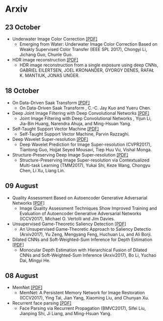 # Arxiv

## 23 October
* Underwater Image Color Correction [[PDF]](https://arxiv.org/pdf/1710.07084.pdf)
  *  Emerging from Water: Underwater Image Color Correction Based on Weakly Supervised Color Transfer (IEEE SPL 2017), Chongyi Li, Jichang Guo, Chunle Guo.
* HDR image reconstruction  [[PDF]](https://arxiv.org/pdf/1710.07480.pdf)
  *  HDR image reconstruction from a single exposure using deep CNNs, GABRIEL EILERTSEN, JOEL KRONANDER, GYORGY DENES, RAFAŁ K. MANTIUK, JONAS UNGER. 

## 18 October
* On Data-Driven Saak Transform [[PDF]](https://arxiv.org/pdf/1710.04176.pdf)
  *  On Data-Driven Saak Transform , C.-C. Jay Kuo and Yueru Chen.
* Deep Joint Image Filtering with Deep Convolutional Networks [[PDF]](https://arxiv.org/pdf/1710.04200.pdf)
  *  Joint Image Filtering with Deep Convolutional Networks , Yijun Li, Jia-Bin Huang, Narendra Ahuja, and Ming-Hsuan Yang.
* Self-Taught Support Vector Machine [[PDF]](https://arxiv.org/ftp/arxiv/papers/1710/1710.04450.pdf)
  * Self-Taught Support Vector Machine, Parvin Razzaghi.
* Deep Wavelet Super-resolution [[PDF]](http://openaccess.thecvf.com/content_cvpr_2017_workshops/w12/papers/Guo_Deep_Wavelet_Prediction_CVPR_2017_paper.pdf)
  * Deep Wavelet Prediction for Image Super-resolution (CVPR2017), Tiantong Guo, Hojjat Seyed Mousavi, Tiep Huu Vu, Vishal Monga.
* Structure-Preserving Deep Image Super-resolution [[PDF]](https://arxiv.org/pdf/1707.08340.pdf)
  * Structure-Preserving Image Super-resolution via Contextualized Multi-task Learning (TMM2017), Yukai Shi, Keze Wang, Chongyu Chen, Li Xu, Liang Lin.

## 09 August
* Quality Assessment Based on Autoencoder Generative Adversarial Networks [[PDF]](https://arxiv.org/pdf/1708.02237.pdf)
  * Image Quality Assessment Techniques Show Improved Training and Evaluation of Autoencoder Generative Adversarial Networks (ICCV2017), Michael O. Vertolli and Jim Davies.
* Unsupervised Game-Theoretic Saliency Detection [[PDF]](https://arxiv.org/pdf/1708.02476.pdf)
  * An Unsupervised Game-Theoretic Approach to Saliency Detectio (Arxiv2017), Yu Zeng, Mengyang Feng, Huchuan Lu, and Ali Borji.
* Dilated CNNs and Soft-Weighted-Sum Inference for Depth Estimation [[PDF]](https://arxiv.org/pdf/1708.02287.pdf)
  * Monocular Depth Estimation with Hierarchical Fusion of Dilated CNNs and Soft-Weighted-Sum Inference (Arxiv2017), Bo Li, Yuchao Dai, Mingyi He.
  
## 08 August
* MemNet [[PDF]](https://arxiv.org/pdf/1708.02209.pdf)
  * MemNet: A Persistent Memory Network for Image Restoration (ICCV2017), Ying Tai, Jian Yang, Xiaoming Liu, and Chunyan Xu.
* Recurrent face parsing [[PDF]](https://arxiv.org/pdf/1708.01936.pdf)
  * Face Parsing via Recurrent Propagation (BMVC2017), Sifei Liu, Jianping Shi, Ji Liang, and Ming-Hsuan Yang.
